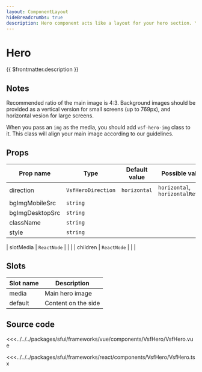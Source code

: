 ```yaml
---
layout: ComponentLayout
hideBreadcrumbs: true
description: Hero component acts like a layout for your hero section. You can provide main image and any content, as well as background images for mobile and desktop devices.
---
```


# Hero

{{ $frontmatter.description }}

## Notes 

Recommended ratio of the main image is 4:3. Background images should be provided as a vertical version for small screens (up to 769px), and horizontal vesion for large screens.

When you pass an `img` as the media, you should add `vsf-hero-img` class to it. This class will align your main image according to our guidelines.

<Generate />

## Props

| Prop name       | Type               | Default value | Possible values                   |
| --------------- | ------------------ | ------------- | --------------------------------- |
| direction       | `VsfHeroDirection` | `horizontal`  | `horizontal`, `horizontalReverse` |
| bgImgMobileSrc  | `string`           |               |                                   |
| bgImgDesktopSrc | `string`           |               |                                   |
| className       | `string`           |               |                                   |
| style           | `string`           |               |                                   |
<!-- react -->
| slotMedia           | `ReactNode`        |               |                                   |
| children        | `ReactNode`        |               |                                   |
<!-- end react -->

<!-- vue -->
## Slots

| Slot name | Description         |
| --------- | ------------------- |
| media     | Main hero image     |
| default   | Content on the side |
<!-- end vue -->

## Source code

<!-- vue -->
<<<../../../packages/sfui/frameworks/vue/components/VsfHero/VsfHero.vue
<!-- end vue -->
<!-- react -->
<<<../../../packages/sfui/frameworks/react/components/VsfHero/VsfHero.tsx
<!-- end react -->
